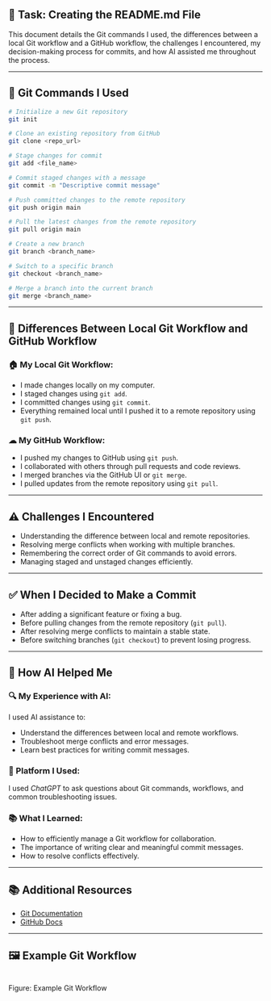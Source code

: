 ## 📌 Task: Creating the README.md File

This document details the Git commands I used, the differences between a local Git workflow and a GitHub workflow, the challenges I encountered, my decision-making process for commits, and how AI assisted me throughout the process.

---

## 🧪 Git Commands I Used

```bash
# Initialize a new Git repository
git init

# Clone an existing repository from GitHub
git clone <repo_url>

# Stage changes for commit
git add <file_name>

# Commit staged changes with a message
git commit -m "Descriptive commit message"

# Push committed changes to the remote repository
git push origin main

# Pull the latest changes from the remote repository
git pull origin main

# Create a new branch
git branch <branch_name>

# Switch to a specific branch
git checkout <branch_name>

# Merge a branch into the current branch
git merge <branch_name>
```

---

## 🔄 Differences Between Local Git Workflow and GitHub Workflow

### 🏠 My Local Git Workflow:

- I made changes locally on my computer.
- I staged changes using `git add`.
- I committed changes using `git commit`.
- Everything remained local until I pushed it to a remote repository using `git push`.

### ☁ My GitHub Workflow:

- I pushed my changes to GitHub using `git push`.
- I collaborated with others through pull requests and code reviews.
- I merged branches via the GitHub UI or `git merge`.
- I pulled updates from the remote repository using `git pull`.

---

## ⚠ Challenges I Encountered

- Understanding the difference between local and remote repositories.
- Resolving merge conflicts when working with multiple branches.
- Remembering the correct order of Git commands to avoid errors.
- Managing staged and unstaged changes efficiently.

---

## ✅ When I Decided to Make a Commit

- After adding a significant feature or fixing a bug.
- Before pulling changes from the remote repository (`git pull`).
- After resolving merge conflicts to maintain a stable state.
- Before switching branches (`git checkout`) to prevent losing progress.

---

## 🤖 How AI Helped Me

### 🔍 My Experience with AI:

I used AI assistance to:

- Understand the differences between local and remote workflows.
- Troubleshoot merge conflicts and error messages.
- Learn best practices for writing commit messages.

### 💌 Platform I Used:

I used *ChatGPT* to ask questions about Git commands, workflows, and common troubleshooting issues.

### 📚 What I Learned:

- How to efficiently manage a Git workflow for collaboration.
- The importance of writing clear and meaningful commit messages.
- How to resolve conflicts effectively.

---

## 📚 Additional Resources

- [Git Documentation](https://git-scm.com/doc)
- [GitHub Docs](https://docs.github.com/)

---

## 🖼️ Example Git Workflow

\
Figure: Example Git Workflow

